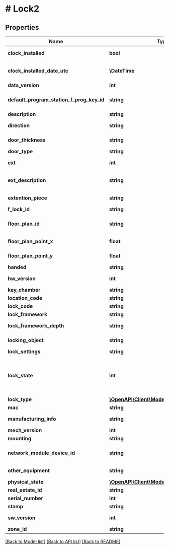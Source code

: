 # # Lock2

## Properties

Name | Type | Description | Notes
------------ | ------------- | ------------- | -------------
**clock_installed** | **bool** | Is clock installed | [optional]
**clock_installed_date_utc** | **\DateTime** | Date when clock was installed | [optional]
**data_version** | **int** | Data version | [optional]
**default_program_station_f_prog_key_id** | **string** | Default programming station ID | [optional]
**description** | **string** | Description |
**direction** | **string** | Access direction |
**door_thickness** | **string** | Door thickness |
**door_type** | **string** | Door type |
**ext** | **int** | Is conditional access | [optional]
**ext_description** | **string** | Conditional access description |
**extention_piece** | **string** | Extention piece |
**f_lock_id** | **string** | ID | [optional]
**floor_plan_id** | **string** | Floorplan ID if lock is on a floorplan | [optional]
**floor_plan_point_x** | **float** | X position on floorplan | [optional]
**floor_plan_point_y** | **float** | Y position on floorplan | [optional]
**handed** | **string** | Handed |
**hw_version** | **int** | Hardware version | [optional]
**key_chamber** | **string** | Keychamber |
**location_code** | **string** | Location code |
**lock_code** | **string** | Lock code |
**lock_framework** | **string** | Framework |
**lock_framework_depth** | **string** | Framework depth |
**locking_object** | **string** | Locking object |
**lock_settings** | **string** | Settings |
**lock_state** | **int** | Lock state from lock&#39;s acknowledge packet. Internal use only. | [optional]
**lock_type** | [**\OpenAPI\Client\Model\Lock2LockType**](Lock2LockType.md) |  | [optional]
**mac** | **string** | MAC |
**manufacturing_info** | **string** | Manufacturing info |
**mech_version** | **int** | Mech version | [optional]
**mounting** | **string** | Mounting |
**network_module_device_id** | **string** | Network module device ID | [optional]
**other_equipment** | **string** | Other equipment |
**physical_state** | [**\OpenAPI\Client\Model\Lock2PhysicalState**](Lock2PhysicalState.md) |  | [optional]
**real_estate_id** | **string** | Real estate |
**serial_number** | **int** | Serial number | [optional]
**stamp** | **string** | Stamp |
**sw_version** | **int** | Software version | [optional]
**zone_id** | **string** | Zone |

[[Back to Model list]](../../README.md#models) [[Back to API list]](../../README.md#endpoints) [[Back to README]](../../README.md)
